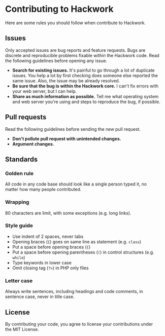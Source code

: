 # Contributing to Hackwork

Here are some rules you should follow when contribute to Hackwork.

## Issues

Only accepted issues are bug reports and feature requests. Bugs are discrete
and reproducible problems fixable within the Hackwork code. Read the following
guidelines before opening any issue.

* **Search for existing issues.** It's painful to go through a lot of duplicate
issues. You help a lot by first checking does someone else reported the same
issue. Also, the issue may be already resolved.
* **Be sure that the bug is within the Hackwork core.** I can't fix errors with
your web server, but I can help.
* **Share as much information as possible.** Tell me what operating system and
web server you're using and steps to reproduce the bug, if possible.

## Pull requests

Read the following guidelines before sending the new pull request.

* **Don't pollute pull request with unintended changes.**
* **Argument changes.**

## Standards

### Golden rule

All code in any code base should look like a single person typed it, no
matter how many people contributed.

### Wrapping

80 characters are limit, with some exceptions (e.g. long links).

### Style guide

* Use indent of 2 spaces, never tabs
* Opening braces (`{`) goes on same line as statement (e.g. `class`)
* Put a space before opening braces (`{`)
* Put a space before opening parentheses (`(`) in control structures (e.g. `while`)
* Type keywords in lower case
* Omit closing tag (`?>`) in PHP only files

### Letter case

Always write sentences, including headings and code comments, in sentence case,
never in title case.

## License

By contributing your code, you agree to license your contributions under the
MIT License.